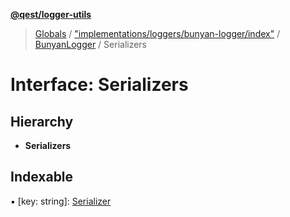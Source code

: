 **[@qest/logger-utils](../README.md)**

> [Globals](../README.md) / ["implementations/loggers/bunyan-logger/index"](../modules/_implementations_loggers_bunyan_logger_index_.md) / [BunyanLogger](../classes/_implementations_loggers_bunyan_logger_index_.bunyanlogger.md) / Serializers

# Interface: Serializers

## Hierarchy

* **Serializers**

## Indexable

▪ [key: string]: [Serializer](../classes/_implementations_loggers_bunyan_logger_index_.bunyanlogger.md#serializer)
